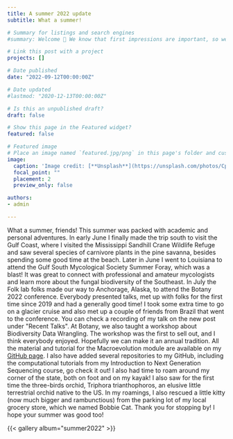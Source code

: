 ```yaml
---
title: A summer 2022 update
subtitle: What a summer!

# Summary for listings and search engines
#summary: Welcome 👋 We know that first impressions are important, so we've populated your new site with some initial content to help you get familiar with everything in no time.

# Link this post with a project
projects: []

# Date published
date: "2022-09-12T00:00:00Z"

# Date updated
#lastmod: "2020-12-13T00:00:00Z"

# Is this an unpublished draft?
draft: false

# Show this page in the Featured widget?
featured: false

# Featured image
# Place an image named `featured.jpg/png` in this page's folder and customize its options here.
image:
  caption: 'Image credit: [**Unsplash**](https://unsplash.com/photos/CpkOjOcXdUY)'
  focal_point: ""
  placement: 2
  preview_only: false

authors:
- admin

---
```


What a summer, friends! This summer was packed with academic and personal adventures. In early June I finally made the trip south to visit the Gulf Coast, where I visited the Mississippi Sandhill Crane Wildlife Refuge and saw several species of carnivore plants in the pine savanna, besides spending some good time at the beach. 
Later in June I went to Louisiana to attend the Gulf South Mycological Society Summer Foray, which was a blast! It was great to connect with professional and amateur mycologists and learn more about the fungal biodiversity of the Southeast. 
In July the Folk lab folks made our way to Anchorage, Alaska, to attend the Botany 2022 conference. Everybody presented talks, met up with folks for the first time since 2019 and had a generally good time! I took some extra time to go on a glacier cruise and also met up a couple  of friends from Brazil that went to the conference. You can check a recording of my talk on the new post under "Recent Talks". 
At Botany, we also taught a workshop about Biodiversity Data Wrangling. The workshop was the first to sell out, and I think everybody enjoyed. Hopefully we can make it an annual tradition. All the material and tutorial for the Macroevolution module are available on my [GitHub page](https://github.com/carol-siniscalchi/BiodiversityDataWrangling). I also have added several repositories to my GitHub, including the computational tutorials from my Introduction to Next Generation Sequencing course, go check it out!
I also had time to roam around my corner of the state, both on foot and on my kayak! I also saw for the first time the three-birds orchid, Triphora trianthophoros, an elusive little terrestrial orchid native to the US. In my roamings, I also rescued a little kitty (now much bigger and rambunctious) from the parking lot of my local grocery store, which we named Bobbie Cat. 
Thank you for stopping by! I hope your summer was good too!

{{< gallery album="summer2022" >}}
